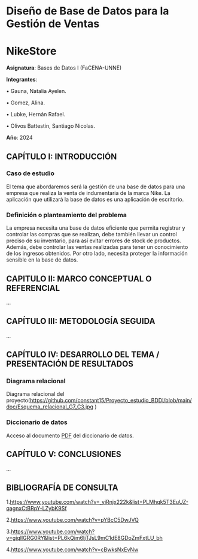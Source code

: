 # Diseño de Base de Datos para la Gestión de Ventas


# NikeStore

**Asignatura**: Bases de Datos I (FaCENA-UNNE)

**Integrantes**:

•	Gauna, Natalia Ayelen.

•	Gomez, Alina.

•	Lubke, Hernán Rafael.

•	Olivos Battestin, Santiago Nicolas. 


**Año**: 2024

## CAPÍTULO I: INTRODUCCIÓN

### Caso de estudio

 El tema que abordaremos será la gestión de una base de datos para una empresa que realiza la venta de indumentaria de la marca Nike. La aplicación que utilizará la base de datos es una aplicación de escritorio.

### Definición o planteamiento del problema

 La empresa necesita una base de datos eficiente que permita registrar y controlar las compras que se realizan, debe también llevar un control preciso de su inventario, para así evitar errores de stock de productos. Además, debe controlar las ventas realizadas para tener un conocimiento de los ingresos obtenidos. Por otro lado, necesita proteger la información sensible en la base de datos.

## CAPITULO II: MARCO CONCEPTUAL O REFERENCIAL

...

## CAPÍTULO III: METODOLOGÍA SEGUIDA 

...

## CAPÍTULO IV: DESARROLLO DEL TEMA / PRESENTACIÓN DE RESULTADOS 
### Diagrama relacional
Diagrama relacional del proyecto(https://github.com/constant15/Proyecto_estudio_BDDl/blob/main/doc/Esquema_relacional_G7_C3.jpg )

### Diccionario de datos

Acceso al documento [PDF](doc/Diccionario-de-datos.pdf)  del diccionario de datos.


## CAPÍTULO V: CONCLUSIONES

...

## BIBLIOGRAFÍA DE CONSULTA

1.https://www.youtube.com/watch?v=_yiRnjx222k&list=PLMhqk5T3EuUZ-qagnxCtBRpY-LZybK9Sf

2.https://www.youtube.com/watch?v=pYBcC5DwJVQ

3.https://www.youtube.com/watch?v=giqlIGRG0RY&list=PL6kQim6ljTJsL9mC1dE8GDoZmFxtLU_bh

4.https://www.youtube.com/watch?v=cBwksNxEvNw

